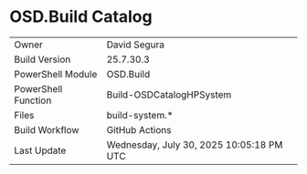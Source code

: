 ﻿# OSD.Build Catalog

| | |
|-|-|
| Owner | David Segura |
| Build Version | 25.7.30.3 |
| PowerShell Module | OSD.Build |
| PowerShell Function | Build-OSDCatalogHPSystem |
| Files | build-system.* |
| Build Workflow | GitHub Actions |
| Last Update | Wednesday, July 30, 2025 10:05:18 PM UTC |
